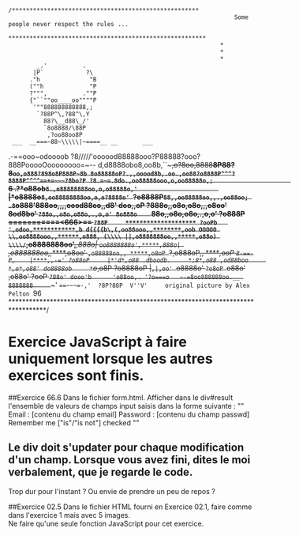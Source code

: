 																/*****************************************************
																	Some people never respect the rules ...
																********************************************************
																*
																*
																*
            _.'          .
           |P`            ?\
          ."h              "B
          (""h             "P
          ?""",          .""P
          {"``""oo____oo""""P
           '""888888888888,;
            `?88P^\,?88^\,Y
              88?\__d88\_/'
              `8o8888/\88P
               ,?oo88oo8P
     ___  __===~88~\\\\\|~====__ __       ___
 .-==ooo~odoooob ?8/////'oooood88888ooo?P88888?ooo?888PooooOoooooooo=~--
d,d8888obo8,oo8b,``~~~,o?8oo,8888**8P88?8`oo,o888?898o8P888P~8b
8o88888oP?.,,ooood8b,.oo.,oo88?o8888P^^^?8888P^^^^==+=~~~?8bo?P
?8.=~=.8do.,oo88888ooo,o,oo88888o,;                      `6
.?*o88ob`8.,o88888888oo,o,o88888o,'                       `\
|*o8888o`8,oo88888888oo,o,o?8888o'
`?o8888P`88,,oo88888oo,,.,oo88oo;
.8`o888'**888oo,,,,oood88oo,,d8'
doo,,oP  ?888o,,o8o,o8o,,,o8oo'
8od8bo'  `?88o,,o8o,o88o,.,o,o'
8o888o    `88o,,o8o,o8o,.,o,o'
?o888P     ===========<666>==
`?88P     ********************
 ?ooPb   ',odoo,************,b
d{{{{b\,(,oo88ooo,,********,oob
OOOOO \\,oo8888ooo,,******,o888,
(\\\\ ||,o8888888oo,,*****,o88o)
  \\\\/`,o8888888oo',*****,888o|
        `oo8888888o',*****,888o|
        `,o888888oo,,*****,o8oo'
        `,o88888oo,, *****,o8oP
        `?,o888oP,,  *****,ooP
         `8-==-P,    |****,,-='
          ?o88oP     |*'d*,o88
         .dboodb.     *;8*,o88
         ,od88boo     *,o*,o88'
         do8888ob     *`o*,o8P
         ?o8888oP     |`,|,oo'
         `o8888o'     `?o8oP
          `o88o'      ,o88o'
           ?ooP       `?88o'
          dooo'b      'o88oo,.
         '?o===o   ~-=8oo888888oo.__
         8888888     `~~~' `==~~~=-,' 
         ?8P?88P 
          V''V'     original picture by Alex Pelton `96 
**********************************************************************************/


# Exercice JavaScript à faire uniquement lorsque les autres exercices sont finis.

##Exercice 66.6
Dans le fichier form.html. 
Afficher dans le div#result l'ensemble de valeurs de champs input saisis dans la forme suivante : 
""
Email : [contenu du champ email]
Password : [contenu du champ passwd]
Remember me ["is"/"is not"] checked
""

Le div doit s'updater pour chaque modification d'un champ. 
Lorsque vous avez fini, dites le moi verbalement, que je regarde le code.
---

Trop dur pour l'instant ? Ou envie de prendre un peu de repos ?

##Exercice 02.5
Dans le fichier HTML fourni en Exercice 02.1, faire comme dans l'exercice 1 mais avec 5 images.  
Ne faire qu'une seule fonction JavaScript pour cet exercice.